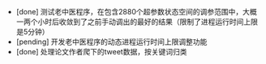 * [done] 测试老中医程序，在包含2880个超参数状态空间的调参范围中，大概一两个小时后收敛到了之前手动调出的最好的结果（限制了进程运行时间上限是5分钟）
* [pending] 开发老中医程序的动态进程运行时间上限调整功能
* [done] 处理论文作者爬下的tweet数据，按关键词归类
